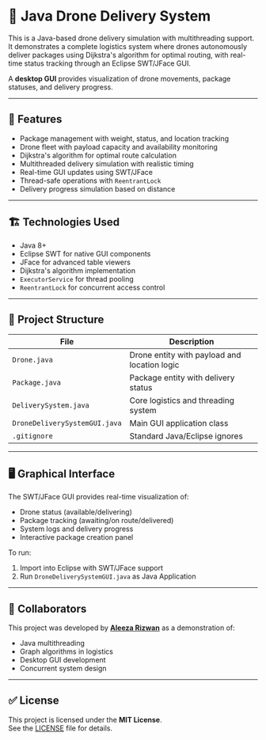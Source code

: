 # 🚁 Java Drone Delivery System

This is a Java-based drone delivery simulation with multithreading support. It demonstrates a complete logistics system where drones autonomously deliver packages using Dijkstra's algorithm for optimal routing, with real-time status tracking through an Eclipse SWT/JFace GUI.

A **desktop GUI** provides visualization of drone movements, package statuses, and delivery progress.

---

## 📌 Features

- Package management with weight, status, and location tracking
- Drone fleet with payload capacity and availability monitoring
- Dijkstra's algorithm for optimal route calculation
- Multithreaded delivery simulation with realistic timing
- Real-time GUI updates using SWT/JFace
- Thread-safe operations with `ReentrantLock`
- Delivery progress simulation based on distance

---

## 🏗 Technologies Used

- Java 8+
- Eclipse SWT for native GUI components
- JFace for advanced table viewers
- Dijkstra's algorithm implementation
- `ExecutorService` for thread pooling
- `ReentrantLock` for concurrent access control

---

## 📁 Project Structure

| File               | Description                                |
|--------------------|--------------------------------------------|
| `Drone.java`       | Drone entity with payload and location logic |
| `Package.java`     | Package entity with delivery status        |
| `DeliverySystem.java` | Core logistics and threading system      |
| `DroneDeliverySystemGUI.java` | Main GUI application class       |
| `.gitignore`       | Standard Java/Eclipse ignores             |

---

## 🖥️ Graphical Interface

The SWT/JFace GUI provides real-time visualization of:

- Drone status (available/delivering)
- Package tracking (awaiting/on route/delivered)
- System logs and delivery progress
- Interactive package creation panel

To run:
1. Import into Eclipse with SWT/JFace support
2. Run `DroneDeliverySystemGUI.java` as Java Application

---

## 🤝 Collaborators

This project was developed by **[Aleeza Rizwan](https://github.com/its-aleezA)** as a demonstration of:
- Java multithreading
- Graph algorithms in logistics
- Desktop GUI development
- Concurrent system design

---

## ✅ License

This project is licensed under the **MIT License**.  
See the [LICENSE](LICENSE) file for details.
